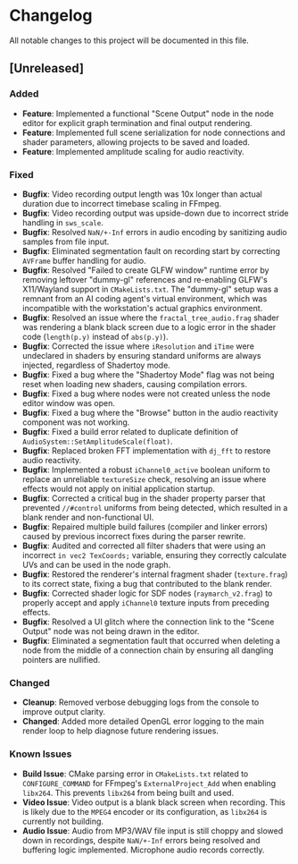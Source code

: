 # Changelog

All notable changes to this project will be documented in this file.

## [Unreleased]

### Added
- **Feature**: Implemented a functional "Scene Output" node in the node editor for explicit graph termination and final output rendering.
- **Feature**: Implemented full scene serialization for node connections and shader parameters, allowing projects to be saved and loaded.
- **Feature**: Implemented amplitude scaling for audio reactivity.

### Fixed
- **Bugfix**: Video recording output length was 10x longer than actual duration due to incorrect timebase scaling in FFmpeg.
- **Bugfix**: Video recording output was upside-down due to incorrect stride handling in `sws_scale`.
- **Bugfix**: Resolved `NaN/+-Inf` errors in audio encoding by sanitizing audio samples from file input.
- **Bugfix**: Eliminated segmentation fault on recording start by correcting `AVFrame` buffer handling for audio.
- **Bugfix**: Resolved "Failed to create GLFW window" runtime error by removing leftover "dummy-gl" references and re-enabling GLFW's X11/Wayland support in `CMakeLists.txt`. The "dummy-gl" setup was a remnant from an AI coding agent's virtual environment, which was incompatible with the workstation's actual graphics environment.
- **Bugfix**: Resolved an issue where the `fractal_tree_audio.frag` shader was rendering a blank black screen due to a logic error in the shader code (`length(p.y)` instead of `abs(p.y)`).
- **Bugfix**: Corrected the issue where `iResolution` and `iTime` were undeclared in shaders by ensuring standard uniforms are always injected, regardless of Shadertoy mode.
- **Bugfix**: Fixed a bug where the "Shadertoy Mode" flag was not being reset when loading new shaders, causing compilation errors.
- **Bugfix**: Fixed a bug where nodes were not created unless the node editor window was open.
- **Bugfix**: Fixed a bug where the "Browse" button in the audio reactivity component was not working.
- **Bugfix**: Fixed a build error related to duplicate definition of `AudioSystem::SetAmplitudeScale(float)`.
- **Bugfix**: Replaced broken FFT implementation with `dj_fft` to restore audio reactivity.
- **Bugfix**: Implemented a robust `iChannel0_active` boolean uniform to replace an unreliable `textureSize` check, resolving an issue where effects would not apply on initial application startup.
- **Bugfix**: Corrected a critical bug in the shader property parser that prevented `//#control` uniforms from being detected, which resulted in a blank render and non-functional UI.
- **Bugfix**: Repaired multiple build failures (compiler and linker errors) caused by previous incorrect fixes during the parser rewrite.
- **Bugfix**: Audited and corrected all filter shaders that were using an incorrect `in vec2 TexCoords;` variable, ensuring they correctly calculate UVs and can be used in the node graph.
- **Bugfix**: Restored the renderer's internal fragment shader (`texture.frag`) to its correct state, fixing a bug that contributed to the blank render.
- **Bugfix**: Corrected shader logic for SDF nodes (`raymarch_v2.frag`) to properly accept and apply `iChannel0` texture inputs from preceding effects.
- **Bugfix**: Resolved a UI glitch where the connection link to the "Scene Output" node was not being drawn in the editor.
- **Bugfix**: Eliminated a segmentation fault that occurred when deleting a node from the middle of a connection chain by ensuring all dangling pointers are nullified.

### Changed
- **Cleanup**: Removed verbose debugging logs from the console to improve output clarity.
- **Changed**: Added more detailed OpenGL error logging to the main render loop to help diagnose future rendering issues.

### Known Issues
- **Build Issue**: CMake parsing error in `CMakeLists.txt` related to `CONFIGURE_COMMAND` for FFmpeg's `ExternalProject_Add` when enabling `libx264`. This prevents `libx264` from being built and used.
- **Video Issue**: Video output is a blank black screen when recording. This is likely due to the `MPEG4` encoder or its configuration, as `libx264` is currently not building.
- **Audio Issue**: Audio from MP3/WAV file input is still choppy and slowed down in recordings, despite `NaN/+-Inf` errors being resolved and buffering logic implemented. Microphone audio records correctly.
